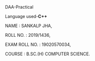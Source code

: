 DAA-Practical


Language used-**C++**

NAME : SANKALP JHA,


ROLL NO. : 2019/1436,


EXAM ROLL NO. : 19020570034,


COURSE : B.SC.(H) COMPUTER SCIENCE.
